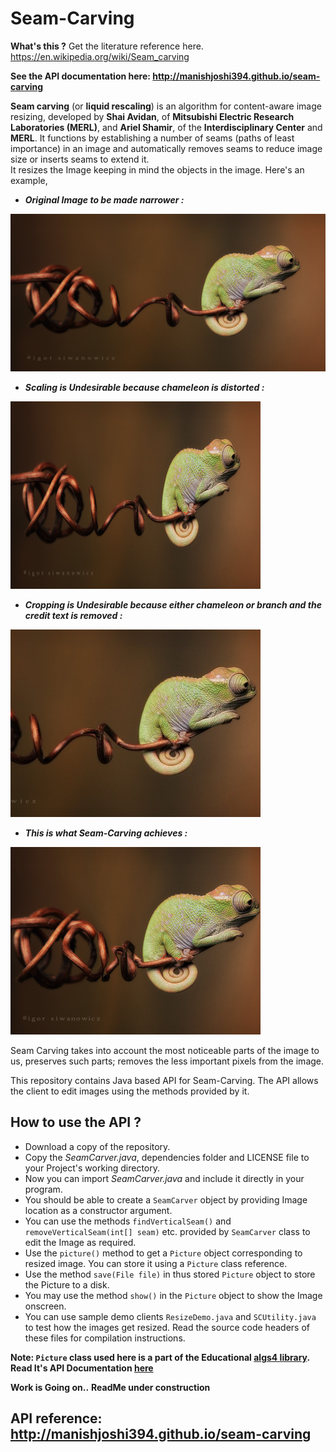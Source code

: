 # Seam-Carving
**What's this ?** Get the literature reference here. https://en.wikipedia.org/wiki/Seam_carving

**See the API documentation here: http://manishjoshi394.github.io/seam-carving**

**Seam carving** (or **liquid rescaling**) is an algorithm for content-aware image resizing, developed by **Shai Avidan**, of **Mitsubishi Electric Research Laboratories (MERL)**, and **Ariel Shamir**, of the **Interdisciplinary Center** and **MERL**. It functions by establishing a number of seams (paths of least importance) in an image and automatically removes seams to reduce image size or inserts seams to extend it.  
It resizes the Image keeping in mind the objects in the image.
Here's an example,

- ***Original Image to be made narrower :***

![Original Chameleon](/chameleon.png)


- ***Scaling is Undesirable because chameleon is distorted :***

![Scaled Chameleon](/docs/img/rescale_chameleon.png)


- ***Cropping is Undesirable because either chameleon or branch and the credit text is removed :***

![Cropped Chameleon](/docs/img/crop_chameleon.jpg)

- ***This is what Seam-Carving achieves :***

![Carved Chameleon](/chameleon_resized.png)

Seam Carving takes into account the most noticeable parts of the image to us, preserves such parts; removes the less important pixels from the image. 

This repository contains Java based API for Seam-Carving. The API allows the client to edit images using the methods provided by it. 
## How to use the API ?
- Download a copy of the repository.
- Copy the *SeamCarver.java*, dependencies folder and LICENSE file to your Project's working directory. 
- Now you can import *SeamCarver.java* and include it directly in your program.
- You should be able to create a `SeamCarver` object by providing Image location as a constructor argument.
- You can use the methods `findVerticalSeam()` and `removeVerticalSeam(int[] seam)` etc. provided by `SeamCarver` class to edit the Image as required.
- Use the `picture()` method to get a `Picture` object corresponding to resized image. You can store it using a `Picture` class reference.
- Use the method `save(File file)` in thus stored `Picture` object to store the Picture to a disk.
- You may use the method `show()` in the `Picture` object to show the Image onscreen.
- You can use sample demo clients `ResizeDemo.java` and `SCUtility.java` to test how the images get resized. Read the source code headers of these files for compilation instructions. 

**Note: `Picture` class used here is a part of the Educational [algs4 library](https://github.com/kevin-wayne/algs4). Read It's API Documentation [here](https://algs4.cs.princeton.edu/code/javadoc/edu/princeton/cs/algs4/Picture.html)**

**Work is Going on..**
**ReadMe under construction**
## API reference: http://manishjoshi394.github.io/seam-carving
